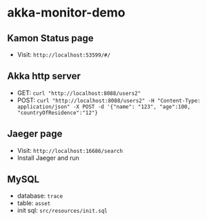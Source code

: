 # akka-monitor-demo

## Kamon Status page 

- Visit: `http://localhost:53599/#/`

## Akka http server

- GET: `curl "http://localhost:8088/users2"`
- POST: `curl "http://localhost:8088/users2" -H "Content-Type: application/json" -X POST -d '{"name": "123", "age":100, "countryOfResidence":"12"}`

## Jaeger page

- Visit: `http://localhost:16686/search`
- Install Jaeger and run

## MySQL

- database: `trace`
- table: `asset`
- init sql: `src/resources/init.sql`